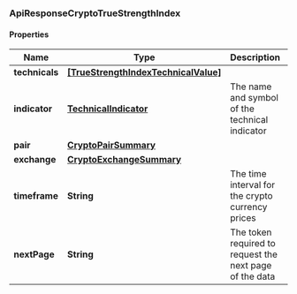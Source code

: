 ### ApiResponseCryptoTrueStrengthIndex

#### Properties
Name | Type | Description | Notes
------------ | ------------- | ------------- | -------------
**technicals** | [**[TrueStrengthIndexTechnicalValue]**](TrueStrengthIndexTechnicalValue.md) |  | [optional] 
**indicator** | [**TechnicalIndicator**](TechnicalIndicator.md) | The name and symbol of the technical indicator | [optional] 
**pair** | [**CryptoPairSummary**](CryptoPairSummary.md) |  | [optional] 
**exchange** | [**CryptoExchangeSummary**](CryptoExchangeSummary.md) |  | [optional] 
**timeframe** | **String** | The time interval for the crypto currency prices | [optional] 
**nextPage** | **String** | The token required to request the next page of the data | [optional] 



